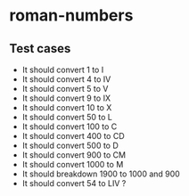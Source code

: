 # roman-numbers

## Test cases
* It should convert 1 to I
* It should convert 4 to IV
* It should convert 5 to V
* It should convert 9 to IX
* It should convert 10 to X
* It should convert 50 to L
* It should convert 100 to C
* It should convert 400 to CD
* It should convert 500 to D
* It should convert 900 to CM
* It should convert 1000 to M
* It should breakdown 1900 to 1000 and 900
* It should convert 54 to LIV ?
